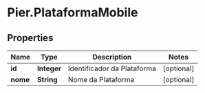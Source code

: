 # Pier.PlataformaMobile

## Properties
Name | Type | Description | Notes
------------ | ------------- | ------------- | -------------
**id** | **Integer** | Identificador da Plataforma | [optional] 
**nome** | **String** | Nome da Plataforma | [optional] 


